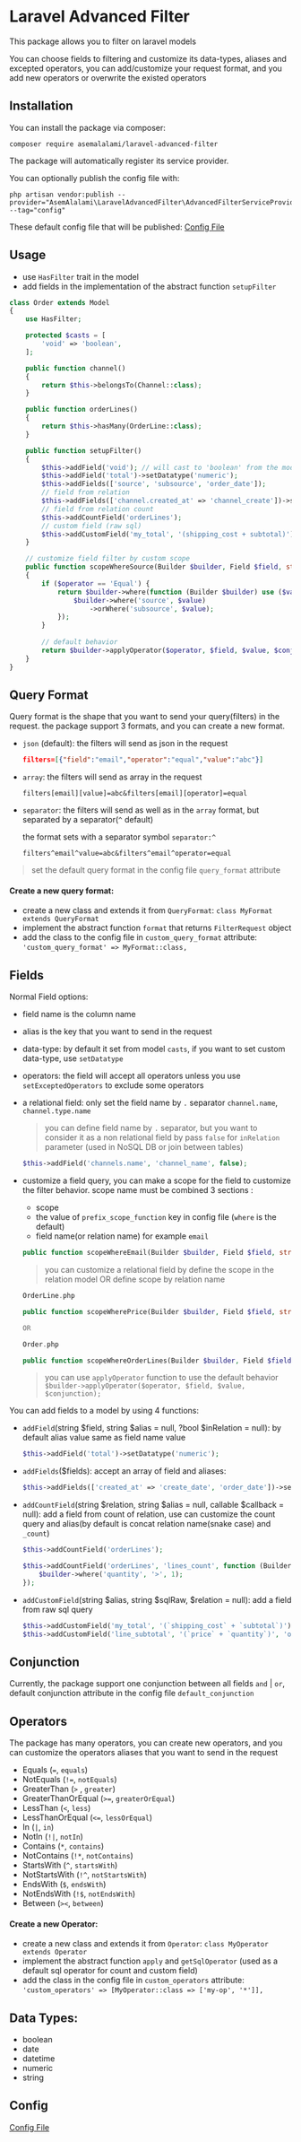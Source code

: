 # Laravel Advanced Filter
This package allows you to filter on laravel models

You can choose fields to filtering and customize its data-types, aliases and excepted operators, 
you can add/customize your request format, and you add new operators or overwrite the existed operators


## Installation  
You can install the package via composer:
```  
composer require asemalalami/laravel-advanced-filter
```  

The package will automatically register its service provider.

You can optionally publish the config file with:
```
php artisan vendor:publish --provider="AsemAlalami\LaravelAdvancedFilter\AdvancedFilterServiceProvider" --tag="config"
```

These default config file that will be published:
 [Config File](https://github.com/AsemAlalami/Laravel-Advanced-Filter/blob/master/config/advanced_filter.php)

## Usage
- use `HasFilter` trait in the model
- add fields in the implementation of the abstract function `setupFilter`
```php
class Order extends Model
{
    use HasFilter;

    protected $casts = [
        'void' => 'boolean',
    ];

    public function channel()
    {
        return $this->belongsTo(Channel::class);
    }

    public function orderLines()
    {
        return $this->hasMany(OrderLine::class);
    }

    public function setupFilter()
    {
        $this->addField('void'); // will cast to 'boolean' from the model casts
        $this->addField('total')->setDatatype('numeric');
        $this->addFields(['source', 'subsource', 'order_date']);
        // field from relation
        $this->addFields(['channel.created_at' => 'channel_create'])->setDatatype('date');
        // field from relation count
        $this->addCountField('orderLines');
        // custom field (raw sql)
        $this->addCustomField('my_total', '(shipping_cost + subtotal)');
    }

    // customize field filter by custom scope
    public function scopeWhereSource(Builder $builder, Field $field, string $operator, $value, $conjunction = 'and')
    {
        if ($operator == 'Equal') {
            return $builder->where(function (Builder $builder) use ($value) {
                $builder->where('source', $value)
                    ->orWhere('subsource', $value);
            });
        }
        
        // default behavior
        return $builder->applyOperator($operator, $field, $value, $conjunction);
    }
}
```

## Query Format
Query format is the shape that you want to send your query(filters) in the request.
the package support 3 formats, and you can create a new format.
- `json` (default): the filters will send as json in the request
    ```json
    filters=[{"field":"email","operator":"equal","value":"abc"}]
    ```
- `array`: the filters will send as array in the request
    ```
    filters[email][value]=abc&filters[email][operator]=equal
    ```
- `separator`: the filters will send as well as in the `array` format, but separated by a separator(`^` default) 
    
    the format sets with a separator symbol `separator:^`
    ```
    filters^email^value=abc&filters^email^operator=equal
    ```
> set the default query format in the config file `query_format` attribute

#### Create a new query format:
- create a new class and extends it from `QueryFormat`: `class MyFormat extends QueryFormat`
- implement the abstract function `format` that returns `FilterRequest` object
- add the class to the config file in `custom_query_format` attribute: `'custom_query_format' => MyFormat::class,`

## Fields
Normal Field options:
- field name is the column name
- alias is the key that you want to send in the request
- data-type: by default it set from model `casts`, if you want to set custom data-type, use `setDatatype`
- operators: the field will accept all operators unless you use `setExceptedOperators` to exclude some operators
- a relational field: only set the field name by `.` separator `channel.name`, `channel.type.name`
    > you can define field name by `.` separator, but you want to consider it as a non relational field 
    > by pass `false` for `inRelation` parameter (used in NoSQL DB or join between tables)
    ```php 
    $this->addField('channels.name', 'channel_name', false);
    ```
- customize a field query, you can make a scope for the field to customize the filter behavior. 
    scope name must be combined 3 sections :
    - scope
    - the value of `prefix_scope_function` key in config file (`where` is the default)
    - field name(or relation name) for example `email`
    ```php
    public function scopeWhereEmail(Builder $builder, Field $field, string $operator, $value, $conjunction = 'and')
    ```
    > you can customize a relational field by define the scope in the relation model OR define scope by relation name
                                                                                                                                                                                                                                                                                                                                                                                                               
    ```php
    OrderLine.php
  
    public function scopeWherePrice(Builder $builder, Field $field, string $operator, $value, $conjunction = 'and')
    
    OR
  
    Order.php
  
    public function scopeWhereOrderLines(Builder $builder, Field $field, string $operator, $value, $conjunction = 'and')
    ```
    > you can use `applyOperator` function to use the default behavior `$builder->applyOperator($operator, $field, $value, $conjunction);`
    
You can add fields to a model by using 4 functions:
- `addField`(string $field, string $alias = null, ?bool $inRelation = null): by default alias value same as field name value
    ```php
    $this->addField('total')->setDatatype('numeric');
    ```
- `addFields`($fields): accept an array of field and aliases:
    ```php
    $this->addFields(['created_at' => 'create_date', 'order_date'])->setDatatype('date');
    ```
- `addCountField`(string $relation, string $alias = null, callable $callback = null): add a field from count of relation,
    use can customize the count query and alias(by default is concat relation name(snake case) and `_count`)
    ```php 
    $this->addCountField('orderLines');
  
    $this->addCountField('orderLines', 'lines_count', function (Builder $builder) {
        $builder->where('quantity', '>', 1);
    });
    ```
   > 
- `addCustomField`(string $alias, string $sqlRaw, $relation = null): add a field from raw sql query
    ```php
    $this->addCustomField('my_total', '(`shipping_cost` + `subtotal`)');
    $this->addCustomField('line_subtotal', '(`price` + `quantity`)', 'orderLines'); // inside "orderLines" relation
    ```

## Conjunction
Currently, the package support one conjunction between all fields
`and` | `or`, default conjunction attribute in the config file `default_conjunction`

## Operators
The package has many operators, you can create new operators, 
and you can customize the operators aliases that you want to send in the request
- Equals (`=`, `equals`)
- NotEquals (`!=`, `notEquals`)
- GreaterThan (`>` , `greater`)
- GreaterThanOrEqual (`>=`, `greaterOrEqual`)
- LessThan (`<`, `less`)
- LessThanOrEqual (`<=`, `lessOrEqual`)
- In (`|`, `in`)
- NotIn (`!|`, `notIn`)
- Contains (`*`, `contains`)
- NotContains (`!*`, `notContains`)
- StartsWith (`^`, `startsWith`)
- NotStartsWith (`!^`, `notStartsWith`)
- EndsWith (`$`, `endsWith`)
- NotEndsWith (`!$`, `notEndsWith`)
- Between (`><`, `between`)

#### Create a new Operator:
- create a new class and extends it from `Operator`: `class MyOperator extends Operator`
- implement the abstract function `apply` and `getSqlOperator` (used as a default sql operator for count and custom field)
- add the class in the config file in `custom_operators` attribute: `'custom_operators' => [MyOperator::class => ['my-op', '*']],`

## Data Types:
- boolean
- date
- datetime
- numeric
- string

## Config
[Config File](https://github.com/AsemAlalami/Laravel-Advanced-Filter/blob/master/config/advanced_filter.php)
